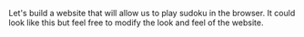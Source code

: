 Let's build a website that will allow us to play sudoku in the browser. It could look like this but feel free to modify the look and feel of the website.
